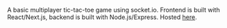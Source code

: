 A basic multiplayer tic-tac-toe game using socket.io. Frontend is built with React/Next.js, backend is built with Node.js/Express. Hosted [here](tictactoe.michaelzhan.me).
